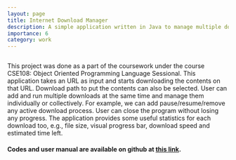 ```yaml
---
layout: page
title: Internet Download Manager
description: A simple application written in Java to manage multiple downloads simultaneously and to keep track of unfinished downloads for resuming later.
importance: 6
category: work
---
```


<img class="img-fluid rounded z-depth-1" src="{{ '/assets/img/idm_1.png' | relative_url }}" alt="" title="Dashboard of IDM"/>

This project was done as a part of the coursework under the course CSE108: Object Oriented Programming Language Sessional. This application takes an URL as input and starts downloading the contents on that URL. Download path to put the contents can also be selected. User can add and run multiple downloads at the same time and manage them individually or collectively. For example, we can add pause/resume/remove any active download process. User can close the program without losing any progress. The application provides some useful statistics for each download too, e.g., file size, visual progress bar, download speed and estimated time left.

<h4><b>Codes and user manual are available on github at <a href="https://github.com/s-shamil/Internet-Download-Manager/">this link</a>.</b></h4>
